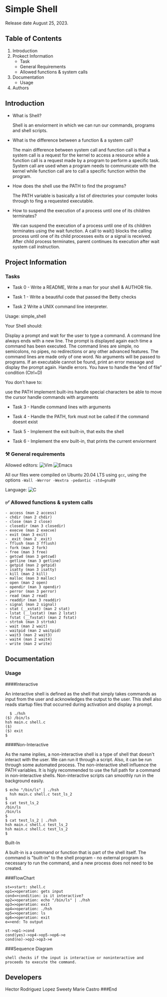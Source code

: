 # Simple Shell
Release date August 25, 2023.

## Table of Contents
1. Introduction
2. Prokect Information
    - Task
    - General Requirements
    - Allowed functions & system calls
3. Documentation
    - Usage
4. Authors

## Introduction
- What is Shell?

  Shell is an enviorment in which we can run our commands, programs and shell scripts.

- What is the difference between a function & a system call?

  The main difference between system call and function call is that a system call is a request for the kernel to access a resource while a function call is a request made by a program to perform a specific task. System call are used when a program needs to communicate with the kernel while function call are to call a specific function within the program.

- How does the shell use the PATH to find the programs?

  The PATH variable is basically a list of directories your computer looks through to fing a requested executable.

- How to suspend the execution of a process until one of its children terminates?

  We can suspend the execution of a process until one of its children terminates using the wait function. A call to wait() blocks the calling process until one of its child processes exits or a signal is received. After child process terminates, parent continues its execution after wait system call instruction.

## Project Information

### Tasks

  * Task 0 - Write a README, Write a man for your shell & AUTHOR file.

  * Task 1 - Write a beautiful code that passed the Betty checks

  * Task 2
     Write a UNIX command line interpreter.

   Usage: simple_shell

Your Shell should:

   Display a prompt and wait for the user to type a command. A command line always ends with a new line.
   The prompt is displayed again each time a command has been executed.
   The command lines are simple, no semicolons, no pipes, no redirections or any other advanced features.
   The command lines are made only of one word. No arguments will be passed to programs.
   If an executable cannot be found, print an error message and display the prompt again.
   Handle errors.
   You have to handle the “end of file” condition (Ctrl+D)

You don’t have to:

   use the PATH
   implement built-ins
   handle special characters
   be able to move the cursor
   handle commands with arguments

  * Task 3 - Handle command lines with arguments

  * Task 4 - Handle the PATH, fork must not be called if the command doesnt exist

  * Task 5 - Implement the exit built-in, that exits the shell

  * Task 6 - Implement the env built-in, that prints the current enviorment


### ⚒ General requirements

   Allowed editors:
   ![Vim](https://img.shields.io/badge/VIM-%2311AB00.svg?style=for-the-badge&logo=vim&logoColor=white)
   ![Emacs](https://img.shields.io/badge/Emacs-%237F5AB6.svg?&style=for-the-badge&logo=gnu-emacs&logoColor=white)
   
   All our files were compiled on Ubuntu 20.04 LTS using `gcc`, using the options `-Wall -Werror -Wextra -pedantic -std=gnu89`
   
   Language: ![C](https://img.shields.io/badge/c-%2300599C.svg?style=for-the-badge&logo=c&logoColor=white)

### ✅ Allowed functions & system calls

    - access (man 2 access)
    - chdir (man 2 chdir)
    - close (man 2 close)
    - closedir (man 3 closedir)
    - execve (man 2 execve)
    - exit (man 3 exit)
    - _exit (man 2 _exit)
    - fflush (man 3 fflush)
    - fork (man 2 fork)
    - free (man 3 free)
    - getcwd (man 3 getcwd)
    - getline (man 3 getline)
    - getpid (man 2 getpid)
    - isatty (man 3 isatty) 
    - kill (man 2 kill)
    - malloc (man 3 malloc)
    - open (man 2 open)
    - opendir (man 3 opendir)
    - perror (man 3 perror)
    - read (man 2 read)
    - readdir (man 3 readdir)
    - signal (man 2 signal)
    - stat (__xstat) (man 2 stat)
    - lstat (__lxstat) (man 2 lstat)
    - fstat (__fxstat) (man 2 fstat)
    - strtok (man 3 strtok)
    - wait (man 2 wait)
    - waitpid (man 2 waitpid)
    - wait3 (man 2 wait3)
    - wait4 (man 2 wait4)
    - write (man 2 write)

## Documentation

### Usage

  ####Interactive
  
  An interactive shell is defined as the shell that simply takes commands as input from the user and acknowledges the output to the user. This shell also reads startup files that occurred during activation and display a prompt.
  
	  $ ./hsh
	($) /bin/ls
	hsh main.c shell.c
	($)
	($) exit
	$

  ####Non-Interactive
  
  As the name inplies, a non-interactive shell is a type of shell that doesn't interact with the user. We can run it through a script. Also, it can be run through some automated process. The non-interactive shell influence the PATH variables. It is higly recommended to use the full path for a command in non-interactive shells. Non-interactive scripts can smoothly run in the background easily.
  
	$ echo "/bin/ls" | ./hsh
      hsh main.c shell.c test_ls_2
	$
	$ cat test_ls_2
	/bin/ls
	/bin/ls
	$
	$ cat test_ls_2 | ./hsh
	hsh main.c shell.c test_ls_2
	hsh main.c shell.c test_ls_2
	$

  Built-In
  
  A built-in is a command or function that is part of the shell itself. The command is "built-in" to the shell program - no external program is necessary to run the command, and a new process does not need to be created.

###FlowChart

```flow
st=>start: shell.c
op1=>operation: gets input
cond=>condition: is it interactive?
op2=>operation: echo "/bin/ls" | ./hsh
op3=>operation: exit
op4=>operation: ./hsh
op5=>operation: ls
op6=>operation: exit
e=>end: To output

st->op1->cond
cond(yes)->op4->op5->op6->e
cond(no)->op2->op3->e
```

###Sequence Diagram
                    
```seq
shell checks if the input is interactive or noninteractive and proceeds to execute the command.
```

## Developers

Hector Rodriguez Lopez
Sweety Marie Castro
###End